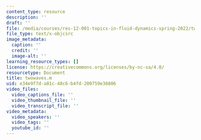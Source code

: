 ```yaml
---
content_type: resource
description: ''
draft: ''
file: /media/courses/res-12-001-topics-in-fluid-dynamics-spring-2022/twowaves.m
file_type: text/x-objcsrc
image_metadata:
  caption: ''
  credit: ''
  image-alt: ''
learning_resource_types: []
license: https://creativecommons.org/licenses/by-nc-sa/4.0/
resourcetype: Document
title: twowaves.m
uid: e34e9f7d-a81c-48c6-b4fd-200759e36806
video_files:
  video_captions_file: ''
  video_thumbnail_file: ''
  video_transcript_file: ''
video_metadata:
  video_speakers: ''
  video_tags: ''
  youtube_id: ''
---
```

